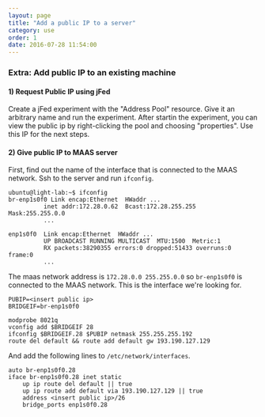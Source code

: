 ```yaml
---
layout: page
title: "Add a public IP to a server"
category: use
order: 1
date: 2016-07-28 11:54:00
---
```



### Extra: Add public IP to an existing machine

#### 1) Request Public IP using jFed

Create a jFed experiment with the "Address Pool" resource. Give it an arbitrary name and run the experiment. After startin the experiment, you can view the public ip by right-clicking the pool and choosing "properties". Use this IP for the next steps.

#### 2) Give public IP to MAAS server

First, find out the name of the interface that is connected to the MAAS network. Ssh to the server and run `ifconfig`.

```
ubuntu@light-lab:~$ ifconfig
br-enp1s0f0 Link encap:Ethernet  HWaddr ...
          inet addr:172.28.0.62  Bcast:172.28.255.255  Mask:255.255.0.0
          ...

enp1s0f0  Link encap:Ethernet  HWaddr ...
          UP BROADCAST RUNNING MULTICAST  MTU:1500  Metric:1
          RX packets:38290355 errors:0 dropped:51433 overruns:0 frame:0
          ...
```

The maas network address is `172.28.0.0 255.255.0.0` so `br-enp1s0f0` is connected to the MAAS network. This is the interface we're looking for.

```
PUBIP=<insert public ip>
BRIDGEIF=br-enp1s0f0

modprobe 8021q
vconfig add $BRIDGEIF 28
ifconfig $BRIDGEIF.28 $PUBIP netmask 255.255.255.192
route del default && route add default gw 193.190.127.129
```

And add the following lines to `/etc/network/interfaces`.

```
auto br-enp1s0f0.28
iface br-enp1s0f0.28 inet static
    up ip route del default || true
    up ip route add default via 193.190.127.129 || true
    address <insert public ip>/26
    bridge_ports enp1s0f0.28
```
